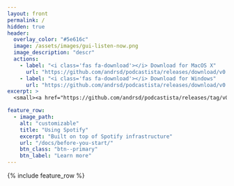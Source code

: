 ```yaml
---
layout: front
permalink: /
hidden: true
header:
  overlay_color: "#5e616c"
  image: /assets/images/gui-listen-now.png
  image_description: "descr"
  actions:
    - label: "<i class='fas fa-download'></i> Download for MacOS X"
      url: "https://github.com/andrsd/podcastista/releases/download/v0.1/Podcastista-0.1.pkg"
    - label: "<i class='fas fa-download'></i> Download for Windows"
      url: "https://github.com/andrsd/podcastista/releases/download/v0.1/Podcastista-0.1-win32.zip"  
excerpt: >
  <small><a href="https://github.com/andrsd/podcastista/releases/tag/v0.1">Latest release v0.1</a></small>

feature_row:
  - image_path:
    alt: "customizable"
    title: "Using Spotify"
    excerpt: "Built on top of Spotify infrastructure"
    url: "/docs/before-you-start/"
    btn_class: "btn--primary"
    btn_label: "Learn more"
---
```


{% include feature_row %}
